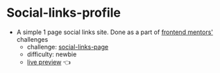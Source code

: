 # Social-links-profile
- A simple 1 page social links site. Done as a part of [frontend mentors'](https://www.frontendmentor.io/) challenges
  - challenge: [social-links-page](https://www.frontendmentor.io/challenges/social-links-profile-UG32l9m6dQ)
  - difficulty: newbie
  - [live preview](https://www.mahmoodelsaayed.github.io/Social-links-profile) 👈
